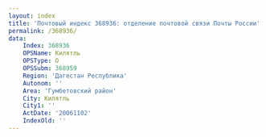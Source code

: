 ```yaml
---
layout: index
title: 'Почтовый индекс 368936: отделение почтовой связи Почты России'
permalink: /368936/
data:
    Index: 368936
    OPSName: Килятль
    OPSType: О
    OPSSubm: 368959
    Region: 'Дагестан Республика'
    Autonom: ''
    Area: 'Гумбетовский район'
    City: Килятль
    City1: ''
    ActDate: '20061102'
    IndexOld: ''
---
```

